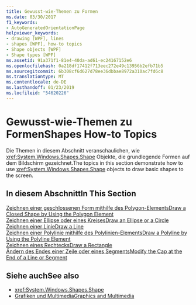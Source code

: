 ```yaml
---
title: Gewusst-wie-Themen zu Formen
ms.date: 03/30/2017
f1_keywords:
- AutoGeneratedOrientationPage
helpviewer_keywords:
- drawing [WPF], lines
- shapes [WPF], how-to topics
- Shape objects [WPF]
- Shape types [WPF]
ms.assetid: 91a371f1-81e4-40da-ad61-ec24167152e6
ms.openlocfilehash: 0a218df17412f713eec272e49c13956b2efb71b5
ms.sourcegitcommit: 6b308cf6d627d78ee36dbbae8972a310ac7fd6c8
ms.translationtype: MT
ms.contentlocale: de-DE
ms.lasthandoff: 01/23/2019
ms.locfileid: "54620226"
---
```

# <a name="shapes-how-to-topics"></a><span data-ttu-id="50ea7-102">Gewusst-wie-Themen zu Formen</span><span class="sxs-lookup"><span data-stu-id="50ea7-102">Shapes How-to Topics</span></span>
<span data-ttu-id="50ea7-103">Die Themen in diesem Abschnitt veranschaulichen, wie <xref:System.Windows.Shapes.Shape> Objekte, die grundlegende Formen auf dem Bildschirm gezeichnet.</span><span class="sxs-lookup"><span data-stu-id="50ea7-103">The topics in this section demonstrate how to use <xref:System.Windows.Shapes.Shape> objects to draw basic shapes to the screen.</span></span>  
  
## <a name="in-this-section"></a><span data-ttu-id="50ea7-104">In diesem Abschnitt</span><span class="sxs-lookup"><span data-stu-id="50ea7-104">In This Section</span></span>  
 [<span data-ttu-id="50ea7-105">Zeichnen einer geschlossenen Form mithilfe des Polygon-Elements</span><span class="sxs-lookup"><span data-stu-id="50ea7-105">Draw a Closed Shape by Using the Polygon Element</span></span>](../../../../docs/framework/wpf/graphics-multimedia/how-to-draw-a-closed-shape-by-using-the-polygon-element.md)  
 [<span data-ttu-id="50ea7-106">Zeichnen einer Ellipse oder eines Kreises</span><span class="sxs-lookup"><span data-stu-id="50ea7-106">Draw an Ellipse or a Circle</span></span>](../../../../docs/framework/wpf/graphics-multimedia/how-to-draw-an-ellipse-or-a-circle.md)  
 [<span data-ttu-id="50ea7-107">Zeichnen einer Linie</span><span class="sxs-lookup"><span data-stu-id="50ea7-107">Draw a Line</span></span>](../../../../docs/framework/wpf/graphics-multimedia/how-to-draw-a-line.md)  
 [<span data-ttu-id="50ea7-108">Zeichnen einer Polylinie mithilfe des Polylinien-Elements</span><span class="sxs-lookup"><span data-stu-id="50ea7-108">Draw a Polyline by Using the Polyline Element</span></span>](../../../../docs/framework/wpf/graphics-multimedia/how-to-draw-a-polyline-by-using-the-polyline-element.md)  
 [<span data-ttu-id="50ea7-109">Zeichnen eines Rechtecks</span><span class="sxs-lookup"><span data-stu-id="50ea7-109">Draw a Rectangle</span></span>](../../../../docs/framework/wpf/graphics-multimedia/how-to-draw-a-rectangle.md)  
 [<span data-ttu-id="50ea7-110">Ändern des Endes einer Zeile oder eines Segments</span><span class="sxs-lookup"><span data-stu-id="50ea7-110">Modify the Cap at the End of a Line or Segment</span></span>](../../../../docs/framework/wpf/graphics-multimedia/how-to-modify-the-cap-at-the-end-of-a-line-or-segment.md)  
  
## <a name="see-also"></a><span data-ttu-id="50ea7-111">Siehe auch</span><span class="sxs-lookup"><span data-stu-id="50ea7-111">See also</span></span>
- <xref:System.Windows.Shapes.Shape>
- [<span data-ttu-id="50ea7-112">Grafiken und Multimedia</span><span class="sxs-lookup"><span data-stu-id="50ea7-112">Graphics and Multimedia</span></span>](../../../../docs/framework/wpf/graphics-multimedia/index.md)
